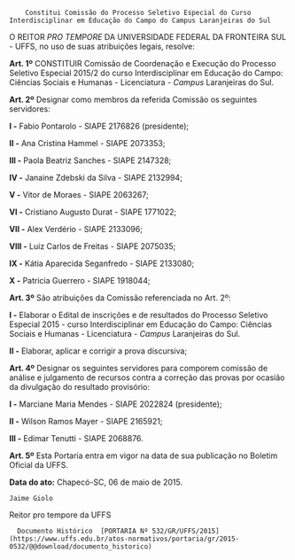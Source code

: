         Constitui Comissão do Processo Seletivo Especial do Curso Interdisciplinar em Educação do Campo do Campus Laranjeiras do Sul  

O REITOR *PRO TEMPORE* DA UNIVERSIDADE FEDERAL DA FRONTEIRA SUL - UFFS, no uso de suas atribuições legais, resolve:

 **Art. 1º** CONSTITUIR Comissão de Coordenação e Execução do Processo Seletivo Especial 2015/2 do curso Interdisciplinar em Educação do Campo: Ciências Sociais e Humanas - Licenciatura - *Campus* Laranjeiras do Sul.

 **Art. 2º** Designar como membros da referida Comissão os seguintes servidores:

 **I -** Fabio Pontarolo - SIAPE 2176826 (presidente);

 **II -** Ana Cristina Hammel - SIAPE 2073353;

 **III -** Paola Beatriz Sanches - SIAPE 2147328;

 **IV -** Janaine Zdebski da Silva - SIAPE 2132994;

 **V -** Vitor de Moraes - SIAPE 2063267;

 **VI -** Cristiano Augusto Durat - SIAPE 1771022;

 **VII -** Alex Verdério - SIAPE 2133096;

 **VIII -** Luiz Carlos de Freitas - SIAPE 2075035;

 **IX -** Kátia Aparecida Seganfredo - SIAPE 2133080;

 **X -** Patricia Guerrero - SIAPE 1918044;

 **Art. 3º** São atribuições da Comissão referenciada no Art. 2º:

 **I -** Elaborar o Edital de inscrições e de resultados do Processo Seletivo Especial 2015 - curso Interdisciplinar em Educação do Campo: Ciências Sociais e Humanas - Licenciatura - *Campus* Laranjeiras do Sul.

 **II -** Elaborar, aplicar e corrigir a prova discursiva;

 **Art. 4º** Designar os seguintes servidores para comporem comissão de análise e julgamento de recursos contra a correção das provas por ocasião da divulgação do resultado provisório:

 **I -** Marciane Maria Mendes - SIAPE 2022824 (presidente);

 **II -** Wilson Ramos Mayer - SIAPE 2165921;

 **III -** Edimar Tenutti - SIAPE 2068876.

 **Art. 5º** Esta Portaria entra em vigor na data de sua publicação no Boletim Oficial da UFFS.

  

   **Data do ato:** Chapecó-SC, 06 de maio de 2015.   
 

    Jaime Giolo   
 Reitor pro tempore da UFFS 

      Documento Histórico  [PORTARIA Nº 532/GR/UFFS/2015](https://www.uffs.edu.br/atos-normativos/portaria/gr/2015-0532/@@download/documento_historico)     
      